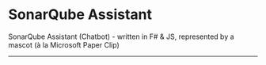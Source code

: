 SonarQube Assistant
===================

SonarQube Assistant (Chatbot) - written in F# & JS, represented by a mascot (à la Microsoft Paper Clip)

----




